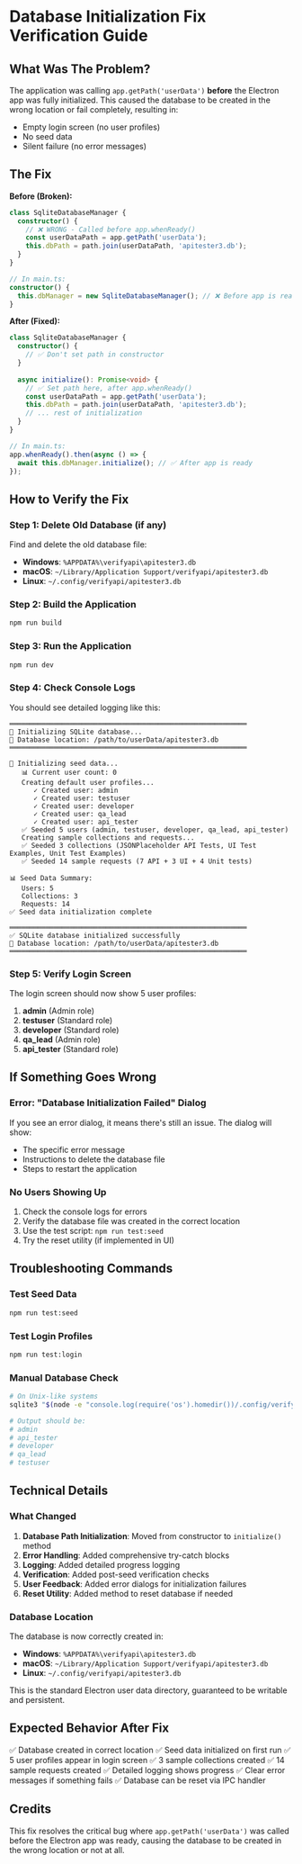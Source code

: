 # Database Initialization Fix Verification Guide

## What Was The Problem?

The application was calling `app.getPath('userData')` **before** the Electron app was fully initialized. This caused the database to be created in the wrong location or fail completely, resulting in:
- Empty login screen (no user profiles)
- No seed data
- Silent failure (no error messages)

## The Fix

**Before (Broken):**
```typescript
class SqliteDatabaseManager {
  constructor() {
    // ❌ WRONG - Called before app.whenReady()
    const userDataPath = app.getPath('userData');
    this.dbPath = path.join(userDataPath, 'apitester3.db');
  }
}

// In main.ts:
constructor() {
  this.dbManager = new SqliteDatabaseManager(); // ❌ Before app is ready
}
```

**After (Fixed):**
```typescript
class SqliteDatabaseManager {
  constructor() {
    // ✅ Don't set path in constructor
  }
  
  async initialize(): Promise<void> {
    // ✅ Set path here, after app.whenReady()
    const userDataPath = app.getPath('userData');
    this.dbPath = path.join(userDataPath, 'apitester3.db');
    // ... rest of initialization
  }
}

// In main.ts:
app.whenReady().then(async () => {
  await this.dbManager.initialize(); // ✅ After app is ready
});
```

## How to Verify the Fix

### Step 1: Delete Old Database (if any)

Find and delete the old database file:
- **Windows**: `%APPDATA%\verifyapi\apitester3.db`
- **macOS**: `~/Library/Application Support/verifyapi/apitester3.db`
- **Linux**: `~/.config/verifyapi/apitester3.db`

### Step 2: Build the Application

```bash
npm run build
```

### Step 3: Run the Application

```bash
npm run dev
```

### Step 4: Check Console Logs

You should see detailed logging like this:

```
═══════════════════════════════════════════════════════════
🔧 Initializing SQLite database...
📁 Database location: /path/to/userData/apitester3.db
═══════════════════════════════════════════════════════════

🌱 Initializing seed data...
   📊 Current user count: 0
   Creating default user profiles...
      ✓ Created user: admin
      ✓ Created user: testuser
      ✓ Created user: developer
      ✓ Created user: qa_lead
      ✓ Created user: api_tester
   ✅ Seeded 5 users (admin, testuser, developer, qa_lead, api_tester)
   Creating sample collections and requests...
   ✅ Seeded 3 collections (JSONPlaceholder API Tests, UI Test Examples, Unit Test Examples)
   ✅ Seeded 14 sample requests (7 API + 3 UI + 4 Unit tests)

📊 Seed Data Summary:
   Users: 5
   Collections: 3
   Requests: 14
✅ Seed data initialization complete

═══════════════════════════════════════════════════════════
✅ SQLite database initialized successfully
📁 Database location: /path/to/userData/apitester3.db
═══════════════════════════════════════════════════════════
```

### Step 5: Verify Login Screen

The login screen should now show 5 user profiles:
1. **admin** (Admin role)
2. **testuser** (Standard role)
3. **developer** (Standard role)
4. **qa_lead** (Admin role)
5. **api_tester** (Standard role)

## If Something Goes Wrong

### Error: "Database Initialization Failed" Dialog

If you see an error dialog, it means there's still an issue. The dialog will show:
- The specific error message
- Instructions to delete the database file
- Steps to restart the application

### No Users Showing Up

1. Check the console logs for errors
2. Verify the database file was created in the correct location
3. Use the test script: `npm run test:seed`
4. Try the reset utility (if implemented in UI)

## Troubleshooting Commands

### Test Seed Data
```bash
npm run test:seed
```

### Test Login Profiles
```bash
npm run test:login
```

### Manual Database Check
```bash
# On Unix-like systems
sqlite3 "$(node -e "console.log(require('os').homedir())/.config/verifyapi/apitester3.db)" "SELECT username FROM users;"

# Output should be:
# admin
# api_tester
# developer
# qa_lead
# testuser
```

## Technical Details

### What Changed

1. **Database Path Initialization**: Moved from constructor to `initialize()` method
2. **Error Handling**: Added comprehensive try-catch blocks
3. **Logging**: Added detailed progress logging
4. **Verification**: Added post-seed verification checks
5. **User Feedback**: Added error dialogs for initialization failures
6. **Reset Utility**: Added method to reset database if needed

### Database Location

The database is now correctly created in:
- **Windows**: `%APPDATA%\verifyapi\apitester3.db`
- **macOS**: `~/Library/Application Support/verifyapi/apitester3.db`  
- **Linux**: `~/.config/verifyapi/apitester3.db`

This is the standard Electron user data directory, guaranteed to be writable and persistent.

## Expected Behavior After Fix

✅ Database created in correct location
✅ Seed data initialized on first run
✅ 5 user profiles appear in login screen
✅ 3 sample collections created
✅ 14 sample requests created
✅ Detailed logging shows progress
✅ Clear error messages if something fails
✅ Database can be reset via IPC handler

## Credits

This fix resolves the critical bug where `app.getPath('userData')` was called before the Electron app was ready, causing the database to be created in the wrong location or not at all.
